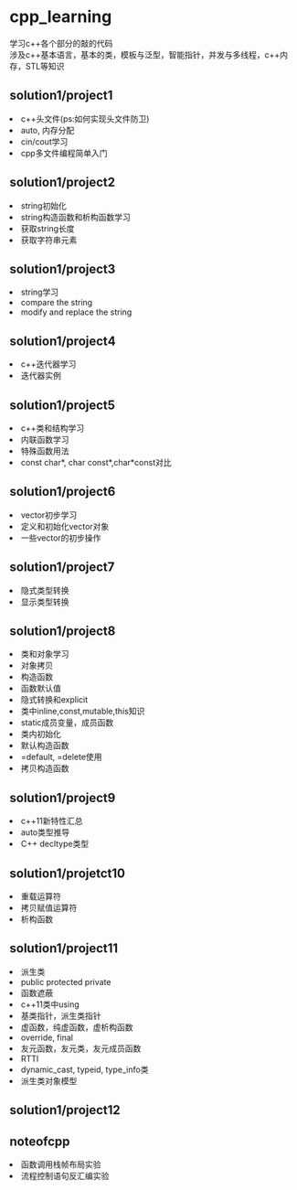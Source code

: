 # cpp_learning  
学习c++各个部分的敲的代码   
涉及c++基本语言，基本的类，模板与泛型，智能指针，并发与多线程，c++内存，STL等知识  

##  solution1/project1  
<li>c++头文件(ps:如何实现头文件防卫) </li>
<li>auto, 内存分配</li>
<li> cin/cout学习</li>
<li>cpp多文件编程简单入门 </li>   

##  solution1/project2  
<li>string初始化</li>
<li> string构造函数和析构函数学习</li>
<li> 获取string长度</li>
<li>获取字符串元素</li>

##  solution1/project3  
<li>  string学习 </li>
<li>  compare the string </li>
<li>  modify and replace the string</li>

##  solution1/project4  
<li>  c++迭代器学习</li>
<li>迭代器实例</li>    

##  solution1/project5     
<li>c++类和结构学习</li> 
<li>内联函数学习</li>
<li>特殊函数用法</li>
<li>const char*, char const*,char*const对比</li>    

##  solution1/project6  
<li>vector初步学习</li>
<li>定义和初始化vector对象</li>
<li>一些vector的初步操作</li>

##  solution1/project7
<li>隐式类型转换</li>
<li>显示类型转换</li>


## solution1/project8
<li>类和对象学习</li>
<li>对象拷贝</li>
<li>构造函数</li>
<li>函数默认值</li>
<li>隐式转换和explicit</li>
<li>类中inline,const,mutable,this知识</li>
<li>static成员变量，成员函数</li>
<li>类内初始化</li>
<li>默认构造函数</li>
<li>=default, =delete使用</li>
<li>拷贝构造函数</li>

## solution1/project9
<li>c++11新特性汇总</li>
<li>auto类型推导</li>
<li>C++ decltype类型</li>

## solution1/projetct10
<li>重载运算符</li>
<li>拷贝赋值运算符</li>
<li>析构函数</li>

## solution1/project11
<li>派生类</li>
<li>public protected private</li>
<li>函数遮蔽</li>
<li>c++11类中using</li>
<li>基类指针，派生类指针</li>
<li>虚函数，纯虚函数，虚析构函数</li>
<li>override, final</li>
<li>友元函数，友元类，友元成员函数</li>
<li>RTTI</li>
<li>dynamic_cast, typeid, type_info类</li>
<li>派生类对象模型</li>

##  solution1/project12


##  noteofcpp
<li>函数调用栈帧布局实验</li>
<li>流程控制语句反汇编实验</li>

















